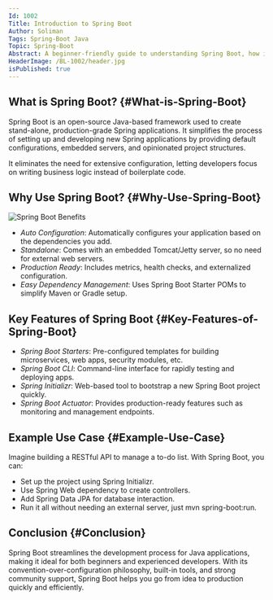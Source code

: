 ```yaml
---
Id: 1002
Title: Introduction to Spring Boot
Author: Soliman
Tags: Spring-Boot Java
Topic: Spring-Boot
Abstract: A beginner-friendly guide to understanding Spring Boot, how it simplifies Java backend development, and its key features that help developers build production-ready applications faster.
HeaderImage: /BL-1002/header.jpg
isPublished: true
---
```


## What is Spring Boot? {#What-is-Spring-Boot}

Spring Boot is an open-source Java-based framework used to create stand-alone, production-grade Spring applications. It simplifies the process of setting up and developing new Spring applications by providing default configurations, embedded servers, and opinionated project structures.

It eliminates the need for extensive configuration, letting developers focus on writing business logic instead of boilerplate code.

## Why Use Spring Boot? {#Why-Use-Spring-Boot}

![Spring Boot Benefits](/BL-1002/springboot-benefits.webp)

- *Auto Configuration*: Automatically configures your application based on the dependencies you add.
- *Standalone*: Comes with an embedded Tomcat/Jetty server, so no need for external web servers.
- *Production Ready*: Includes metrics, health checks, and externalized configuration.
- *Easy Dependency Management*: Uses Spring Boot Starter POMs to simplify Maven or Gradle setup.

## Key Features of Spring Boot {#Key-Features-of-Spring-Boot}

- *Spring Boot Starters*: Pre-configured templates for building microservices, web apps, security modules, etc.
- *Spring Boot CLI*: Command-line interface for rapidly testing and deploying apps.
- *Spring Initializr*: Web-based tool to bootstrap a new Spring Boot project quickly.
- *Spring Boot Actuator*: Provides production-ready features such as monitoring and management endpoints.

## Example Use Case {#Example-Use-Case}

Imagine building a RESTful API to manage a to-do list. With Spring Boot, you can:
- Set up the project using Spring Initializr.
- Use Spring Web dependency to create controllers.
- Add Spring Data JPA for database interaction.
- Run it all without needing an external server, just mvn spring-boot:run.

## Conclusion {#Conclusion}


Spring Boot streamlines the development process for Java applications, making it ideal for both beginners and experienced developers. With its convention-over-configuration philosophy, built-in tools, and strong community support, Spring Boot helps you go from idea to production quickly and efficiently.
